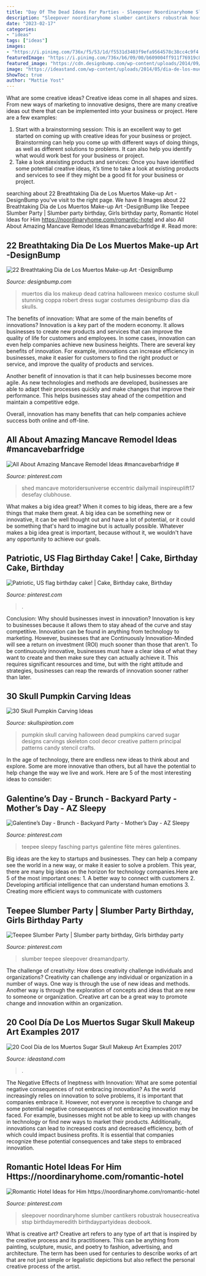 ```yaml
---
title: "Day Of The Dead Ideas For Parties - Sleepover Noordinaryhome Slumber Cantikers Robustrak Housecreativa Stsp Birthdaymeredith Birthdaypartyideas Deobook"
description: "Sleepover noordinaryhome slumber cantikers robustrak housecreativa stsp birthdaymeredith birthdaypartyideas deobook"
date: "2023-02-17"
categories:
- "ideas"
tags: ["ideas"]
images:
- "https://i.pinimg.com/736x/f5/53/1d/f5531d3403f9efa9564578c38cc4c9f4.jpg"
featuredImage: "https://i.pinimg.com/736x/b6/09/00/b609004ff911f76919c8ce23e050e2de.jpg"
featured_image: "https://cdn.designbump.com/wp-content/uploads/2014/09/dia-de-los-muertos-mexican-make-up-11.jpg"
image: "https://ideastand.com/wp-content/uploads/2014/05/dia-de-los-muertos/5-dia-de-los-muertos-make-up.jpg"
ShowToc: true
author: "Mattie Yost"
---
```



What are some creative ideas?
Creative ideas come in all shapes and sizes. From new ways of marketing to innovative designs, there are many creative ideas out there that can be implemented into your business or project. Here are a few examples: 
1. Start with a brainstorming session: This is an excellent way to get started on coming up with creative ideas for your business or project. Brainstorming can help you come up with different ways of doing things, as well as different solutions to problems. It can also help you identify what would work best for your business or project. 
2. Take a look atexisting products and services: Once you have identified some potential creative ideas, it’s time to take a look at existing products and services to see if they might be a good fit for your business or project.

	

		
searching about 22 Breathtaking Dia de Los Muertos Make-up Art -DesignBump you've visit to the right page. We have 8 Images about 22 Breathtaking Dia de Los Muertos Make-up Art -DesignBump like Teepee Slumber Party | Slumber party birthday, Girls birthday party, Romantic Hotel Ideas for Him https://noordinaryhome.com/romantic-hotel and also All About Amazing Mancave Remodel Ideas #mancavebarfridge #. Read more:
		
    
## 22 Breathtaking Dia De Los Muertos Make-up Art -DesignBump

<img loading=lazy src="https://cdn.designbump.com/wp-content/uploads/2014/09/dia-de-los-muertos-mexican-make-up-11.jpg" onerror="this.onerror=null;this.src='https://tse2.mm.bing.net/th?id=OIP.LQ4VGTvtwjRFEVLdMtOTRQHaLH&amp;pid=15.1';" alt="22 Breathtaking Dia de Los Muertos Make-up Art -DesignBump">

_Source: designbump.com_

>muertos dia los makeup dead catrina halloween mexico costume skull stunning coppa robert dress sugar costumes designbump dias día skulls. 

	

The benefits of innovation: What are some of the main benefits of innovations?
Innovation is a key part of the modern economy. It allows businesses to create new products and services that can improve the quality of life for customers and employees. In some cases, innovation can even help companies achieve new business heights.
There are several key benefits of innovation. For example, innovations can increase efficiency in businesses, make it easier for customers to find the right product or service, and improve the quality of products and services.

Another benefit of innovation is that it can help businesses become more agile. As new technologies and methods are developed, businesses are able to adapt their processes quickly and make changes that improve their performance. This helps businesses stay ahead of the competition and maintain a competitive edge.

Overall, innovation has many benefits that can help companies achieve success both online and off-line.

    
## All About Amazing Mancave Remodel Ideas #mancavebarfridge #

<img loading=lazy src="https://i.pinimg.com/736x/f5/53/1d/f5531d3403f9efa9564578c38cc4c9f4.jpg" onerror="this.onerror=null;this.src='https://tse1.mm.bing.net/th?id=OIP.D960-2EVIwl1lEPmmKudmQHaLH&amp;pid=15.1';" alt="All About Amazing Mancave Remodel Ideas #mancavebarfridge #">

_Source: pinterest.com_

>shed mancave motoridersuniverse eccentric dailymail inspireuplift17 desefay clubhouse. 

	

What makes a big idea great?
When it comes to big ideas, there are a few things that make them great. A big idea can be something new or innovative, it can be well thought out and have a lot of potential, or it could be something that's hard to imagine but is actually possible. Whatever makes a big idea great is important, because without it, we wouldn't have any opportunity to achieve our goals.

    
## Patriotic, US Flag Birthday Cake! | Cake, Birthday Cake, Birthday

<img loading=lazy src="https://i.pinimg.com/736x/64/03/68/6403686cf4b624a263819d76fbbf42f7--us-flags-birthday-cakes.jpg" onerror="this.onerror=null;this.src='https://tse1.mm.bing.net/th?id=OIP.GB4M_tjmCrZ3ISeHXUDJvgHaJ7&amp;pid=15.1';" alt="Patriotic, US flag birthday cake! | Cake, Birthday cake, Birthday">

_Source: pinterest.com_

>. 

	

Conclusion: Why should businesses invest in innovation?
Innovation is key to businesses because it allows them to stay ahead of the curve and stay competitive. Innovation can be found in anything from technology to marketing. However, businesses that are Continuously Innovation-Minded will see a return on investment (ROI) much sooner than those that aren’t. To be continuously innovative, businesses must have a clear idea of what they want to create and then make sure they can actually achieve it. This requires significant resources and time, but with the right attitude and strategies, businesses can reap the rewards of innovation sooner rather than later.

    
## 30 Skull Pumpkin Carving Ideas

<img loading=lazy src="http://www.skullspiration.com/wp-content/uploads/2013/10/sugar-skull-pumpkin.jpg" onerror="this.onerror=null;this.src='https://tse1.mm.bing.net/th?id=OIP.STubA5TN2bEj_o9ZIFzx4wHaGJ&amp;pid=15.1';" alt="30 Skull Pumpkin Carving Ideas">

_Source: skullspiration.com_

>pumpkin skull carving halloween dead pumpkins carved sugar designs carvings skeleton cool decor creative pattern principal patterns candy stencil crafts. 

	

In the age of technology, there are endless new ideas to think about and explore. Some are more innovative than others, but all have the potential to help change the way we live and work. Here are 5 of the most interesting ideas to consider: 

    
## Galentine’s Day - Brunch - Backyard Party - Mother’s Day - AZ Sleepy

<img loading=lazy src="https://i.pinimg.com/736x/b6/09/00/b609004ff911f76919c8ce23e050e2de.jpg" onerror="this.onerror=null;this.src='https://tse2.mm.bing.net/th?id=OIP.YD_Y2ldDxQK1V0bJS-HRZgHaJ3&amp;pid=15.1';" alt="Galentine’s Day - Brunch - Backyard Party - Mother’s Day - AZ Sleepy">

_Source: pinterest.com_

>teepee sleepy fasching partys galentine fête mères galentines. 

	

Big ideas are the key to startups and businesses. They can help a company see the world in a new way, or make it easier to solve a problem. This year, there are many big ideas on the horizon for technology companies.Here are 5 of the most important ones: 1. A better way to connect with customers 2. Developing artificial intelligence that can understand human emotions 3. Creating more efficient ways to communicate with customers 
    
## Teepee Slumber Party | Slumber Party Birthday, Girls Birthday Party

<img loading=lazy src="https://i.pinimg.com/736x/9a/b5/f9/9ab5f92eba1128fdc40ffb6378ca0288.jpg" onerror="this.onerror=null;this.src='https://tse2.mm.bing.net/th?id=OIP.IjPROfqs9gvfmI7KPVwNtAHaJ3&amp;pid=15.1';" alt="Teepee Slumber Party | Slumber party birthday, Girls birthday party">

_Source: pinterest.com_

>slumber teepee sleepover dreamandparty. 

	

The challenge of creativity: How does creativity challenge individuals and organizations?
Creativity can challenge any individual or organization in a number of ways. One way is through the use of new ideas and methods. Another way is through the exploration of concepts and ideas that are new to someone or organization. Creative art can be a great way to promote change and innovation within an organization.

    
## 20 Cool Día De Los Muertos Sugar Skull Makeup Art Examples 2017

<img loading=lazy src="https://ideastand.com/wp-content/uploads/2014/05/dia-de-los-muertos/5-dia-de-los-muertos-make-up.jpg" onerror="this.onerror=null;this.src='https://tse4.mm.bing.net/th?id=OIP.9ULs1um6JGlCjgg0bL6I1wAAAA&amp;pid=15.1';" alt="20 Cool Día de los Muertos Sugar Skull Makeup Art Examples 2017">

_Source: ideastand.com_

>. 

	

The Negative Effects of Ineptness with Innovation: What are some potential negative consequences of not embracing innovation?
As the world increasingly relies on innovation to solve problems, it is important that companies embrace it. However, not everyone is receptive to change and some potential negative consequences of not embracing innovation may be faced. For example, businesses might not be able to keep up with changes in technology or find new ways to market their products. Additionally, innovations can lead to increased costs and decreased efficiency, both of which could impact business profits. It is essential that companies recognize these potential consequences and take steps to embraced innovation.

    
## Romantic Hotel Ideas For Him Https://noordinaryhome.com/romantic-hotel

<img loading=lazy src="https://i.pinimg.com/736x/92/24/d6/9224d613a764d01f606a4c3407afbfe5.jpg" onerror="this.onerror=null;this.src='https://tse4.mm.bing.net/th?id=OIP.0JOgcq0Ix1fxCzTQoWfxkAHaJ3&amp;pid=15.1';" alt="Romantic Hotel Ideas for Him https://noordinaryhome.com/romantic-hotel">

_Source: pinterest.com_

>sleepover noordinaryhome slumber cantikers robustrak housecreativa stsp birthdaymeredith birthdaypartyideas deobook. 

	

What is creative art?
Creative art refers to any type of art that is inspired by the creative process and its practitioners. This can be anything from painting, sculpture, music, and poetry to fashion, advertising, and architecture. The term has been used for centuries to describe works of art that are not just simple or legalistic depictions but also reflect the personal creative process of the artist.

